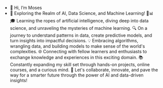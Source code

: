 - 👋 Hi, I’m Moses
- 🚀 Exploring the Realm of AI, Data Science, and Machine Learning! 🤖📊
🎓 Learning the ropes of artificial intelligence, diving deep into data science, and unraveling the mysteries of machine learning.
🔍 On a journey to understand patterns in data, create predictive models, and turn insights into impactful decisions.
💡 Embracing algorithms, wrangling data, and building models to make sense of the world's complexities.
🌐 Connecting with fellow learners and enthusiasts to exchange knowledge and experiences in this exciting domain.
📚 Constantly expanding my skill set through hands-on projects, online courses, and a curious mind.
🤝 Let's collaborate, innovate, and pave the way for a smarter future through the power of AI and data-driven insights!


<!---
MosesCodeX/MosesCodeX is a ✨ special ✨ repository because its `README.md` (this file) appears on your GitHub profile.
You can click the Preview link to take a look at your changes.
--->
